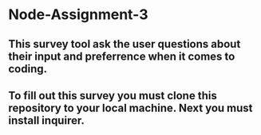 # Node-Assignment-3

## This survey tool ask the user questions about their input and preferrence when it comes to coding.

## To fill out this survey you must clone this repository to your local machine. Next you must install inquirer.